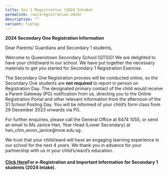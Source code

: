 ```yaml
---
title: Sec 1 Registration (2024 Intake)
permalink: /sec1registration-2024/
description: ""
variant: tiptap
---
```

<p><strong>2024 Secondary One Registration Information</strong></p><p>Dear Parents/ Guardians and Secondary 1 students,</p><p>Welcome to Queenstown Secondary School (QTSS)! We are delighted to have your child/ward in our school. We have put together the necessary materials to get you started for Secondary 1 Registration Exercise.</p><p>The Secondary One Registration process will be conducted online, so the Secondary One students are&nbsp;<strong>not required</strong>&nbsp;to report in person on Registration Day. The designated primary contact of the child would receive a Parent Gateway (PG) notification from us, directing you to the Online Registration Portal and other relevant information from the afternoon of the S1 School Posting Day. You will be informed of your child’s form class from 29 December 2023 onwards via PG.</p><p>For further enquiries, please call the General Office at 6474 1055, or send an email to Ms Janice Han, Year Head (Lower Secondary) at <a rel="noopener noreferrer nofollow" target="_blank">han_chin_woon_janice@moe.edu.sg</a>&nbsp;.</p><p>We trust that your child/ward will have an engaging learning experience in our school for the next 4 years. We thank you in advance for your partnership with us in your child’s/ward’s education.</p><h4><a href="/files/QTSS_Important_information_for_2024_Sec_1_students_2.pdf" rel="noopener noreferrer nofollow" target="_blank">Click Here</a><strong>For e-Registration and Important Information for Secondary 1 students (2024 Intake).</strong></h4><p></p>